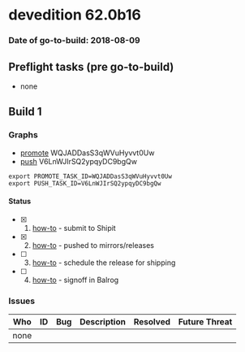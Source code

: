 # devedition 62.0b16

### Date of go-to-build: 2018-08-09

## Preflight tasks (pre go-to-build)
- none

## Build 1  

### Graphs
* [promote](https://tools.taskcluster.net/push-inspector/#/WQJADDasS3qWVuHyvvt0Uw) WQJADDasS3qWVuHyvvt0Uw
* [push](https://tools.taskcluster.net/push-inspector/#/V6LnWJIrSQ2ypqyDC9bgQw) V6LnWJIrSQ2ypqyDC9bgQw
```
export PROMOTE_TASK_ID=WQJADDasS3qWVuHyvvt0Uw
export PUSH_TASK_ID=V6LnWJIrSQ2ypqyDC9bgQw
```


#### Status
- [x] 1.  [how-to](https://wiki.mozilla.org/Release:Release_Automation_on_Mercurial:Starting_a_Release#Submit_to_Ship_It)  - submit to Shipit
- [x] 2.  [how-to](https://github.com/mozilla-releng/releasewarrior-2.0/blob/master/docs/release-promotion/desktop/howto.md#push-artifacts-to-releases-directory)  - pushed to mirrors/releases
- [ ] 3.  [how-to](https://github.com/mozilla-releng/releasewarrior-2.0/blob/master/docs/release-promotion/desktop/howto.md#ship-the-release)  - schedule the release for shipping
- [ ] 4.  [how-to](https://github.com/mozilla-releng/releasewarrior-2.0/blob/master/docs/release-promotion/desktop/howto.md#obtain-sign-offs-for-changes)  - signoff in Balrog

### Issues
| Who                 | ID               | Bug                                                                 | Description                | Resolved                | Future Threat                |
| ------------------- | ---------------- | ------------------------------------------------------------------- | -------------------------- | ----------------------- | ---------------------------- |
| none | | | | | |

